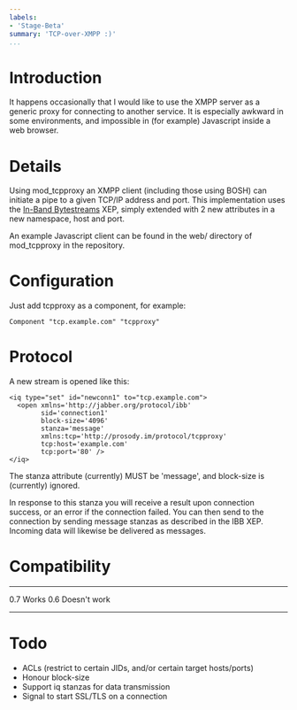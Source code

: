 ```yaml
---
labels:
- 'Stage-Beta'
summary: 'TCP-over-XMPP :)'
...
```


Introduction
============

It happens occasionally that I would like to use the XMPP server as a
generic proxy for connecting to another service. It is especially
awkward in some environments, and impossible in (for example) Javascript
inside a web browser.

Details
=======

Using mod\_tcpproxy an XMPP client (including those using BOSH) can
initiate a pipe to a given TCP/IP address and port. This implementation
uses the [In-Band Bytestreams](http://xmpp.org/extensions/xep-0047.html)
XEP, simply extended with 2 new attributes in a new namespace, host and
port.

An example Javascript client can be found in the web/ directory of
mod\_tcpproxy in the repository.

Configuration
=============

Just add tcpproxy as a component, for example:

`Component "tcp.example.com" "tcpproxy"`

Protocol
========

A new stream is opened like this:

``` {.xml}
<iq type="set" id="newconn1" to="tcp.example.com">
  <open xmlns='http://jabber.org/protocol/ibb'
        sid='connection1'
        block-size='4096'
        stanza='message'
        xmlns:tcp='http://prosody.im/protocol/tcpproxy'
        tcp:host='example.com'
        tcp:port='80' />
</iq>
```

The stanza attribute (currently) MUST be 'message', and block-size is
(currently) ignored.

In response to this stanza you will receive a result upon connection
success, or an error if the connection failed. You can then send to the
connection by sending message stanzas as described in the IBB XEP.
Incoming data will likewise be delivered as messages.

Compatibility
=============

  ----- --------------
  0.7   Works
  0.6   Doesn't work
  ----- --------------

Todo
====

-   ACLs (restrict to certain JIDs, and/or certain target hosts/ports)
-   Honour block-size
-   Support iq stanzas for data transmission
-   Signal to start SSL/TLS on a connection
